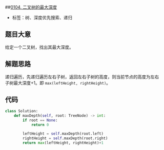 ##[0104. 二叉树的最大深度](https://leetcode-cn.com/problems/maximum-depth-of-binary-tree/)

- 标签：树、深度优先搜索、递归

## 题目大意

给定一个二叉树，找出其最大深度。

## 解题思路

递归遍历，先递归遍历左右子树，返回左右子树的高度，则当前节点的高度为左右子树最大深度+1。即 `max(leftHeight, rightHeight)`。

## 代码

```Python
class Solution:
    def maxDepth(self, root: TreeNode) -> int:
        if root == None:
            return 0

        leftHeight = self.maxDepth(root.left)
        rightHeight = self.maxDepth(root.right)
        return max(leftHeight, rightHeight)+1
```

